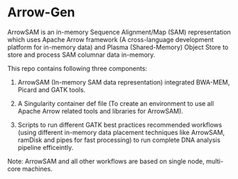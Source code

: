 # Arrow-Gen

ArrowSAM is an in-memory Sequence Alignment/Map (SAM) representation which uses Apache Arrow framework (A cross-language development platform for in-memory data) and Plasma (Shared-Memory) Object Store to store and process SAM columnar data in-memory. 

This repo contains following three components:

1. ArrowSAM (In-memory SAM data representation) integrated BWA-MEM, Picard and GATK tools.<br />

2. A Singularity container def file (To create an environment to use all Apache Arrow related tools and libraries for ArrowSAM).<br />

3. Scripts to run different GATK best practices recommended workflows (using different in-memory data placement techniques like ArrowSAM, ramDisk and pipes for fast processing) to run complete DNA analysis pipeline efficeintly.<br />

Note: ArrowSAM and all other workflows are based on single node, multi-core machines.
